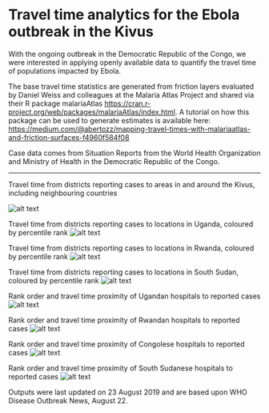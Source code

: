 # Travel time analytics for the Ebola outbreak in the Kivus

With the ongoing outbreak in the Democratic Republic of the Congo, we were interested in applying openly available data to quantify the
travel time of populations impacted by Ebola.

The base travel time statistics are generated from friction layers evaluated by Daniel Weiss and colleagues at the Malaria Atlas Project
and shared via their R package malariaAtlas https://cran.r-project.org/web/packages/malariaAtlas/index.html. 
A tutorial on how this package can be used to generate estimates is available here: 
https://medium.com/@abertozz/mapping-travel-times-with-malariaatlas-and-friction-surfaces-f4960f584f08

Case data comes from Situation Reports from the World Health Organization and Ministry of Health in the Democratic Republic of the Congo.

_________________________________________________________________________________________________________________________________________

Travel time from districts reporting cases to areas in and around the Kivus, including neighbouring countries

![alt text](Outputs_Aug22_update/Travel_time_map.png)

Travel time from districts reporting cases to locations in Uganda, coloured by percentile rank
![alt text](Outputs_Aug22_update/Uganda_map.png)

Travel time from districts reporting cases to locations in Rwanda, coloured by percentile rank
![alt text](Outputs_Aug22_update/Rwanda_map.png)

Travel time from districts reporting cases to locations in South Sudan, coloured by percentile rank
![alt text](Outputs_Aug22_update/SSudan_map.png)

Rank order and travel time proximity of Ugandan hospitals to reported cases
![alt text](Outputs_Aug22_update/ug_hosp_tt_prettytab.png)

Rank order and travel time proximity of Rwandan hospitals to reported cases
![alt text](Outputs_Aug22_update/rw_hosp_tt_prettytab.png)

Rank order and travel time proximity of Congolese hospitals to reported cases
![alt text](Outputs_Aug22_update/drc_hosp_tt_prettytab.png)

Rank order and travel time proximity of South Sudanese hospitals to reported cases
![alt text](Outputs_Aug22_update/ss_hosp_tt_prettytab.png)

Outputs were last updated on 23 August 2019 and are based upon WHO Disease Outbreak News, August 22.
